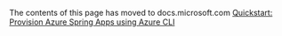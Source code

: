 The contents of this page has moved to docs.microsoft.com [Quickstart: Provision Azure Spring Apps using Azure CLI](https://docs.microsoft.com/azure/spring-cloud/quickstart-deploy-infrastructure-vnet-azure-cli)